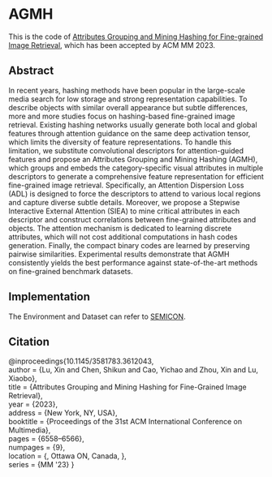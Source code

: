 # AGMH

This is the code of [Attributes Grouping and Mining Hashing for Fine-grained Image Retrieval](https://dl.acm.org/doi/abs/10.1145/3581783.3612043), which has been accepted by ACM MM 2023.

## Abstract
In recent years, hashing methods have been popular in the large-scale media search for low storage and strong representation capabilities. To describe objects with similar overall appearance but subtle differences, more and more studies focus on hashing-based fine-grained image retrieval. Existing hashing networks usually generate both local and global features through attention guidance on the same deep activation tensor, which limits the diversity of feature representations. To handle this limitation, we substitute convolutional descriptors for attention-guided features and propose an Attributes Grouping and Mining Hashing (AGMH), which groups and embeds the category-specific visual attributes in multiple descriptors to generate a comprehensive feature representation for efficient fine-grained image retrieval. Specifically, an Attention Dispersion Loss (ADL) is designed to force the descriptors to attend to various local regions and capture diverse subtle details. Moreover, we propose a Stepwise Interactive External Attention (SIEA) to mine critical attributes in each descriptor and construct correlations between fine-grained attributes and objects. The attention mechanism is dedicated to learning discrete attributes, which will not cost additional computations in hash codes generation. Finally, the compact binary codes are learned by preserving pairwise similarities. Experimental results demonstrate that AGMH consistently yields the best performance against state-of-the-art methods on fine-grained benchmark datasets.

## Implementation
The Environment and Dataset can refer to [SEMICON](https://github.com/aassxun/SEMICON).

## Citation
@inproceedings{10.1145/3581783.3612043,  
author = {Lu, Xin and Chen, Shikun and Cao, Yichao and Zhou, Xin and Lu, Xiaobo},  
title = {Attributes Grouping and Mining Hashing for Fine-Grained Image Retrieval},  
year = {2023},  
address = {New York, NY, USA},  
booktitle = {Proceedings of the 31st ACM International Conference on Multimedia},  
pages = {6558–6566},  
numpages = {9},  
location = {, Ottawa ON, Canada, },  
series = {MM '23}
}

